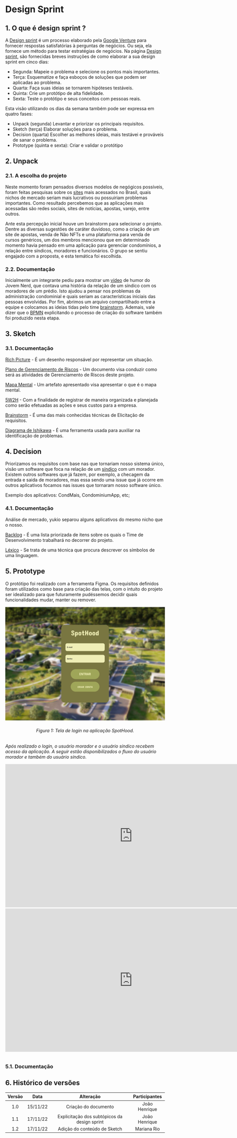 # Design Sprint

## 1. O que é design sprint ?

A [Design sprint](http://www.gv.com/sprint/) é um processo elaborado pela 
[Google Venture](https://www.gv.com/) para fornecer respostas satisfatórias à perguntas de negócios.
Ou seja, ela fornece um método para testar estratégias de negócios. Na página 
[Design sprint](http://www.gv.com/sprint/), são fornecidas breves instruções de como elaborar a sua
design sprint em cinco dias:

- Segunda:
  Mapeie o problema e selecione os pontos mais importantes.
- Terça:
  Esquematize e faça esboços de soluções que podem ser aplicadas ao problema.
- Quarta:
  Faça suas ideias se tornarem hipóteses testáveis.
- Quinta:
  Crie um protótipo de alta fidelidade.
- Sexta:
  Teste o protótipo e seus conceitos com pessoas reais.

Esta visão utilizando os dias da semana também pode ser expressa em quatro
fases:

- Unpack (segunda)
  Levantar e priorizar os principais requisitos.
- Sketch (terça)
  Elaborar soluções para o problema.
- Decision (quarta)
  Escolher as melhores ideias, mais testávei e prováveis de sanar o problema.
- Prototype (quinta e sexta): 
  Criar e validar o protótipo

## 2. Unpack

### 2.1. A escolha do projeto 

Neste momento foram pensados diversos modelos de negógicos possíveis, foram feitas pesquisas
sobre os [sites](https://pt.semrush.com/blog/top-100-sites-mais-visitados/) mais acessados no Brasil,
quais nichos de mercado seriam mais lucrativos ou possuiriam problemas importantes. 
Como resultado percebemos que as aplicações mais acessadas são redes sociais, sites de notícias,
apostas, varejo, entre outros. 


Ante esta percepção inicial houve um brainstorm para selecionar
o projeto. Dentre as diversas sugestões de caráter duvidoso, como a criação de um site de apostas, venda de Não NFTs e uma plataforma para venda de cursos genéricos, um dos membros mencionou
que em determinado momento havia pensado em uma aplicação para gerenciar condomínios, a relação entre
síndicos, moradores e funcionários. O grupo se sentiu engajado com a proposta, e esta temática foi escolhida.

### 2.2. Documentação 

Inicialmente um integrante pediu para mostrar um [vídeo](https://www.youtube.com/watch?v=rRd9lghTyww&t=2s&ab_channel=JovemNerd)
de humor do Jovem Nerd, que contava uma história da relação de um síndico com os moradores de um prédio. Isto ajudou a pensar
nos problemas da administração condominial e quais seriam as características iniciais das pessoas envolvidas. Por fim, abrimos
um arquivo compartilhado entre a equipe e colocamos as ideias tidas pelo time [brainstorm](1.1.5.Brainstorm.md).
Ademais, vale dizer que o [BPMN](../assets/diagram.png) explicitando o processo de criação do software também foi produzido nesta
etapa.

## 3. Sketch

### 3.1. Documentação 
[Rich Picture](Base/1.1.7.RichPicture.md) - É um desenho responsável por representar um situação.


[Plano de Gerenciamento de Riscos](Base/1.1.2.PlanoDeRiscos.md) - Um documento visa conduzir como será as atividades de Gerenciamento de Riscos deste projeto.


[Mapa Mental](Base/1.1.3.MapaMental.md) - Um artefato apresentado visa apresentar o que é o mapa mental.

[5W2H](Base/1.1.4.5w2h.md) - Com a finalidade de registrar de maneira organizada e planejada como serão efetuadas as ações e seus custos para a empresa.

[Brainstorm](Base/1.1.5.Brainstorm.md) - É uma das mais conhecidas técnicas de Elicitação de requisitos.

[Diagrama de Ishikawa](Base/1.1.6.Ishikawa.md) - É uma ferramenta usada para auxiliar na identificação de problemas.

## 4. Decision

Priorizamos os requisitos com base nas que tornariam nosso sistema único, visão um software que foca na relação de um [síndico](Base/1.1.8.GlossarioLexico.md#Síndico) com um morador.
Existem outros softwares que já fazem, por exemplo, a checagem da entrada e saida de moradores, mas essa sendo uma issue que já ocorre em outros aplicativos focamos nas issues que tornaram nosso software único.


Exemplo dos aplicativos: CondMais, CondominiumApp, etc;


### 4.1. Documentação 
Análise de mercado, yukio separou alguns aplicativos do mesmo nicho que o nosso.

[Backlog](Base/1.1.9.Backlog.md) - É uma lista priorizada de itens sobre os quais o Time de Desenvolvimento trabalhará no decorrer do projeto.

[Léxico](Base/1.1.8.GlossarioLexico.md) - Se trata de uma técnica que procura descrever os símbolos de uma linguagem.

## 5. Prototype

O protótipo foi realizado com a ferramenta Figma. Os requisitos definidos foram utilizados como base para criação das telas, com o intuito do projeto ser idealizado para que futuramente pudéssemos decidir quais funcionalidades mudar, manter ou remover.

![image](../assets/prototype/login.png)
<h6 align='center'>Figura 1: Tela de login na aplicação SpotHood.<h6/>

Após realizado o login, o usuário morador e o usuário síndico recebem acesso da aplicação. A seguir estão disponibilizados o fluxo do usuário morador e também do usuário síndico.

<iframe style="border: 1px solid rgba(0, 0, 0, 0.1);" width="800" height="450" src="https://www.figma.com/embed?embed_host=share&url=https%3A%2F%2Fwww.figma.com%2Fproto%2F6i9tVHd97dRlAt7YGt10NP%2FUntitled%3Fnode-id%3D4%253A50%26scaling%3Dscale-down%26page-id%3D1%253A17%26starting-point-node-id%3D4%253A50" allowfullscreen></iframe>

<iframe style="border: 1px solid rgba(0, 0, 0, 0.1);" width="800" height="450" src="https://www.figma.com/embed?embed_host=share&url=https%3A%2F%2Fwww.figma.com%2Fproto%2F6i9tVHd97dRlAt7YGt10NP%2FUntitled%3Fembed_host%3Dshare%26kind%3D%26node-id%3D4%253A533%26page-id%3D4%253A391%26scaling%3Dscale-down%26starting-point-node-id%3D4%253A533" allowfullscreen></iframe>

### 5.1. Documentação 


## 6. Histórico de versões

| Versão  |   Data   |                   Alteração                    | Participantes |
| :-----: | :------: | :--------------------------------------------: | :---------: |
|   1.0   | 15/11/22 |              Criação do documento              | João Henrique |
|   1.1   | 17/11/22 |  Explicitação dos subtópicos da design sprint  | João Henrique |
|   1.2   | 17/11/22 |  Adição do conteúdo de Sketch  | Mariana Rio |
